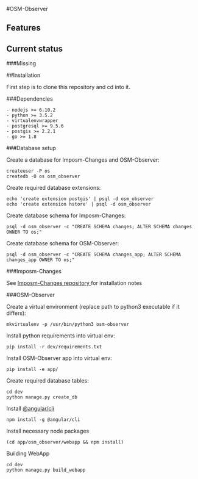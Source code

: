 #OSM-Observer

## Features

## Current status

###Missing

##Installation

First step is to clone this repository and cd into it.

###Dependencies

    - nodejs >= 6.10.2
    - python >= 3.5.2
    - virtualenvwrapper
    - postgresql >= 9.5.6
    - postgis >= 2.2.1
    - go >= 1.8

###Database setup

Create a database for Imposm-Changes and OSM-Observer:

    createuser -P os
    createdb -O os osm_observer

Create required database extensions:

    echo 'create extension postgis' | psql -d osm_observer
    echo 'create extension hstore' | psql -d osm_observer

Create database schema for Imposm-Changes:

    psql -d osm_observer -c "CREATE SCHEMA changes; ALTER SCHEMA changes OWNER TO os;"

Create database schema for OSM-Observer:

    psql -d osm_observer -c "CREATE SCHEMA changes_app; ALTER SCHEMA changes_app OWNER TO os;"


###Imposm-Changes

See [Imposm-Changes repository ](https://github.com/omniscale/imposm-changes) for installation notes

###OSM-Observer

Create a virtual environment (replace path to python3 executable if it differs):

    mkvirtualenv -p /usr/bin/python3 osm-observer

Install python requirements into virtual env:

    pip install -r dev/requirements.txt

Install OSM-Observer app into virtual env:

    pip install -e app/

Create required database tables:

    cd dev
    python manage.py create_db

Install [@angular/cli](https://github.com/angular/angular-cli)

    npm install -g @angular/cli

Install necessary node packages


    (cd app/osm_observer/webapp && npm install)

Building WebApp

    cd dev
    python manage.py build_webapp



